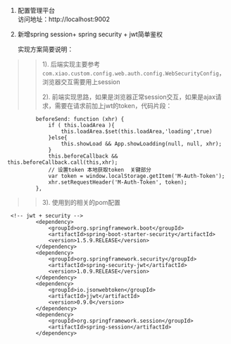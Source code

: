 1. 配置管理平台<br>
访问地址：http://localhost:9002

2. 新增spring session+ spring security +  jwt简单鉴权<p>
   实现方案简要说明：<p>
  >> 1). 后端实现主要参考``com.xiao.custom.config.web.auth.config.WebSecurityConfig``，浏览器交互需要用上session<p>
  >> 2). 前端实现思路，如果是浏览器正常session交互，如果是ajax请求，需要在请求前加上jwt的token，代码片段：<p>
   ```$xslt
            beforeSend: function (xhr) {
                if ( this.loadArea ){
                    this.loadArea.$set(this.loadArea,'loading',true)
                }else{
                    this.showLoad && App.showLoadding(null, null, xhr);
                }
                this.beforeCallback && this.beforeCallback.call(this,xhr);
                // 设置token 本地获取token  关键部分
                var token = window.localStorage.getItem('M-Auth-Token');
                xhr.setRequestHeader('M-Auth-Token', token);
            },
   ```
   >> 3). 使用到的相关的pom配置<p>
   ```$xslt
    <!-- jwt + security -->
            <dependency>
                <groupId>org.springframework.boot</groupId>
                <artifactId>spring-boot-starter-security</artifactId>
                <version>1.5.9.RELEASE</version>
            </dependency>
            <dependency>
                <groupId>org.springframework.security</groupId>
                <artifactId>spring-security-jwt</artifactId>
                <version>1.0.9.RELEASE</version>
            </dependency>
            <dependency>
                <groupId>io.jsonwebtoken</groupId>
                <artifactId>jjwt</artifactId>
                <version>0.9.0</version>
            </dependency>
            <dependency>
                <groupId>org.springframework.session</groupId>
                <artifactId>spring-session</artifactId>
            </dependency>
   ```
